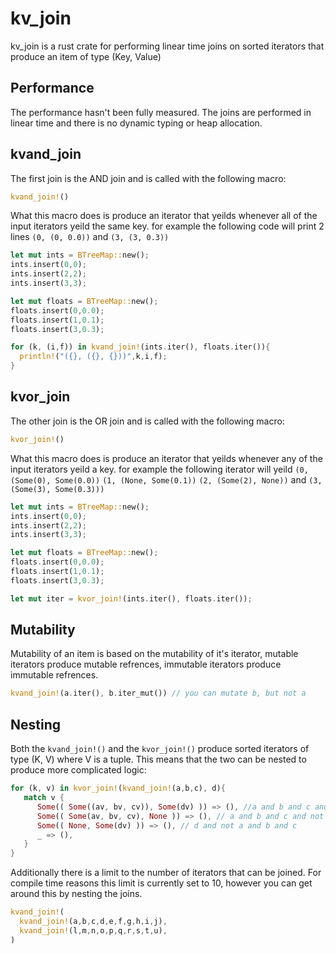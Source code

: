 # kv_join
kv_join is a rust crate for performing linear time joins on sorted iterators that produce an item of type (Key, Value)

## Performance
The performance hasn't been fully measured. The joins are performed in linear time and there is no dynamic typing or heap allocation.

## kvand_join
The first join is the AND join and is called with the following macro:
```rust 
kvand_join!()
```
What this macro does is produce an iterator that yeilds whenever all of the input iterators yeild the same key. for example the following code
will print 2 lines ``(0, (0, 0.0))`` and ``(3, (3, 0.3))``
```rust
let mut ints = BTreeMap::new();
ints.insert(0,0);
ints.insert(2,2);
ints.insert(3,3);

let mut floats = BTreeMap::new();
floats.insert(0,0.0);
floats.insert(1,0.1);
floats.insert(3,0.3);

for (k, (i,f)) in kvand_join!(ints.iter(), floats.iter()){
  println!("({}, ({}, {}))",k,i,f);
}
```
## kvor_join
The other join is the OR join and is called with the following macro:
```rust 
kvor_join!()
```
What this macro does is produce an iterator that yeilds whenever any of the input iterators yeild a key. for example the following iterator
will yeild ``(0, (Some(0), Some(0.0))`` ``(1, (None, Some(0.1))`` ``(2, (Some(2), None))`` and ``(3, (Some(3), Some(0.3)))``
```rust
let mut ints = BTreeMap::new();
ints.insert(0,0);
ints.insert(2,2);
ints.insert(3,3);

let mut floats = BTreeMap::new();
floats.insert(0,0.0);
floats.insert(1,0.1);
floats.insert(3,0.3);

let mut iter = kvor_join!(ints.iter(), floats.iter());
```
## Mutability
Mutability of an item is based on the mutability of it's iterator, mutable iterators produce mutable refrences, immutable iterators produce
immutable refrences.
```rust
kvand_join!(a.iter(), b.iter_mut()) // you can mutate b, but not a
```
## Nesting
Both the ``kvand_join!()`` and the ``kvor_join!()`` produce sorted iterators of type (K, V) where V is a tuple. This means that the
two can be nested to produce more complicated logic:
```rust
for (k, v) in kvor_join!(kvand_join!(a,b,c), d){
   match v {
      Some(( Some((av, bv, cv)), Some(dv) )) => (), //a and b and c and d
      Some(( Some(av, bv, cv), None )) => (), // a and b and c and not d
      Some(( None, Some(dv) )) => (), // d and not a and b and c
      _ => (),
   }
}
```
Additionally there is a limit to the number of iterators that can be joined. For compile time reasons this limit is currently set to 10, however you can get around
this by nesting the joins.
```rust
kvand_join!(
  kvand_join!(a,b,c,d,e,f,g,h,i,j),
  kvand_join!(l,m,n,o,p,q,r,s,t,u),
)
```

